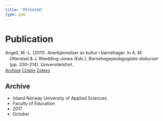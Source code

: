 ```yaml
---
title: "M5CKA4QW"
type: pub
---
```

<h1>Publication</h1>
<article id="csl-bib-container-M5CKA4QW" class="csl-bib-container">
  <div class="csl-bib-body" style="line-height: 1.35; padding-left: 1em; text-indent:-1em;">
  <div class="csl-entry">Angell, M.-L. (2011). Anerkjennelser av kultur i barnehager. In A. M. Otterstad &amp; J. Rhedding-Jones (Eds.), <i>Barnehagepedagogiske diskurser</i> (pp. 200&#x2013;214). Universitetsforl.</div>
</div>
  <div class="csl-bib-buttons">
    <a href="#taxonomy-article-M5CKA4QW" class="csl-bib-button">Archive</a>
    <a href="https://app.cristin.no/results/show.jsf?id=1504404" alt="Cristin URL" class="csl-bib-button">Cristin</a>
    <a href="http://zotero.org/groups/5402882/items/M5CKA4QW" alt="Zotero URL" class="csl-bib-button">Zotero</a>
  </div>
  <div id="csl-bib-meta-container-M5CKA4QW"></div>
</article>
<div id="csl-bib-meta-M5CKA4QW" class="csl-bib-meta">
  <article id="taxonomy-article-M5CKA4QW" class="taxonomy-article">
    <h1>Archive</h1>
    <ul>
      <li>Inland Norway University of Applied Sciences</li>
      <li>Faculty of Education</li>
      <li>2017</li>
      <li>October</li>
    </ul>
  </article>
</div>
